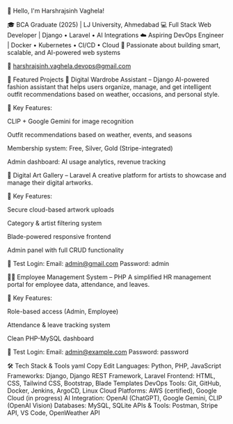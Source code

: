 👋 Hello, I'm Harshrajsinh Vaghela!

🎓 BCA Graduate (2025) | LJ University, Ahmedabad
💻 Full Stack Web Developer | Django • Laravel • AI Integrations
☁️ Aspiring DevOps Engineer | Docker • Kubernetes • CI/CD • Cloud
📌 Passionate about building smart, scalable, and AI-powered web systems


📧 harshrajsinh.vaghela.devops@gmail.com

🚀 Featured Projects
🧠 Digital Wardrobe Assistant – Django
AI-powered fashion assistant that helps users organize, manage, and get intelligent outfit recommendations based on weather, occasions, and personal style.

🔧 Key Features:

CLIP + Google Gemini for image recognition

Outfit recommendations based on weather, events, and seasons

Membership system: Free, Silver, Gold (Stripe-integrated)

Admin dashboard: AI usage analytics, revenue tracking

🎨 Digital Art Gallery – Laravel
A creative platform for artists to showcase and manage their digital artworks.

🔧 Key Features:

Secure cloud-based artwork uploads

Category & artist filtering system

Blade-powered responsive frontend

Admin panel with full CRUD functionality

🔐 Test Login:
Email: admin@gmail.com
Password: admin

👨‍💼 Employee Management System – PHP
A simplified HR management portal for employee data, attendance, and leaves.

🔧 Key Features:

Role-based access (Admin, Employee)

Attendance & leave tracking system

Clean PHP-MySQL dashboard

🔐 Test Login:
Email: admin@example.com
Password: password

🛠️ Tech Stack & Tools
yaml
Copy
Edit
Languages:       Python, PHP, JavaScript
Frameworks:      Django, Django REST Framework, Laravel
Frontend:        HTML, CSS, Tailwind CSS, Bootstrap, Blade Templates
DevOps Tools:    Git, GitHub, Docker, Jenkins, ArgoCD, Linux
Cloud Platforms: AWS (certified), Google Cloud (in progress)
AI Integration:  OpenAI (ChatGPT), Google Gemini, CLIP (OpenAI Vision)
Databases:       MySQL, SQLite
APIs & Tools:    Postman, Stripe API, VS Code, OpenWeather API
